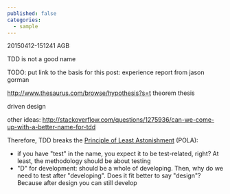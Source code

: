 ```yaml
---
published: false
categories:
  - sample
---
```


20150412-151241 AGB

TDD is not a good name

TODO: put link to the basis for this post: experience report from jason gorman

http://www.thesaurus.com/browse/hypothesis?s=t
theorem
thesis

driven
design

other ideas: http://stackoverflow.com/questions/1275936/can-we-come-up-with-a-better-name-for-tdd

Therefore, TDD breaks the [Principle of Least Astonishment][pola] (POLA):

  * if you have "test" in the name, you expect it to be test-related, right? At least, the methodology should be about testing
  * "D" for development: should be a whole of developing. Then, why do we need to test after "developing". Does it fit better to say "design"? Because after design you can still develop

[pola]: http://en.wikipedia.org/wiki/Principle_of_least_astonishment
